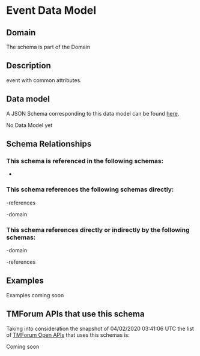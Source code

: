 # Event Data Model

## Domain

The  schema is part of the  Domain

## Description

event with common attributes.

## Data model

A JSON Schema corresponding to this data model can be found
[here](https://github.com/tmforum-rand/schemas/blob/candidates/Common/Event.schema.json).

No Data Model yet

## Schema Relationships

### This schema is referenced in the following schemas:

-

### This schema references the following schemas directly:

-references

-domain

### This schema references directly or indirectly by the following schemas:

-domain

-references



## Examples

Examples coming soon

## TMForum APIs that use this schema

Taking into consideration the snapshot of 04/02/2020 03:41:06 UTC the list of [TMForum Open APIs](https://www.tmforum.org/open-apis/) that uses this schemas is:

Coming soon